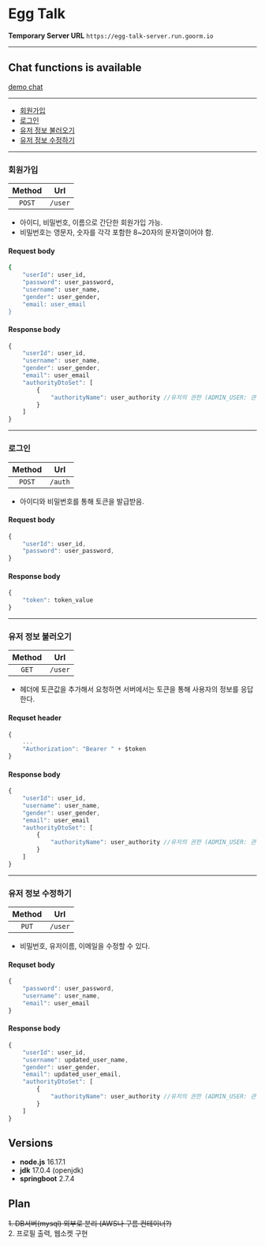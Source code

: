 # Egg Talk

<b>Temporary Server URL</b> `https://egg-talk-server.run.goorm.io`

---
## Chat functions is available

[demo chat](https://egg-talk-server.run.goorm.io/chat/room/)

---

- [회원가입](#회원가입)  
- [로그인](#로그인)  
- [유저 정보 불러오기](#유저-정보-불러오기)  
- [유저 정보 수정하기](#유저-정보-수정하기)  

---

### 회원가입 
| Method | Url |
|:---:|:---:|
| `POST` | `/user` | 

- 아이디, 비밀번호, 이름으로 간단한 회원가입 가능.  
- 비밀번호는 영문자, 숫자를 각각 포함한 8~20자의 문자열이어야 함.  



#### Request body
```bash
{
    "userId": user_id,
    "password": user_password,
    "username": user_name,
    "gender": user_gender,
    "email: user_email
}
```
#### Response body

```javascript
{
    "userId": user_id,
    "username": user_name,
    "gender": user_gender,
    "email": user_email
    "authorityDtoSet": [
        {
            "authorityName": user_authority //유저의 권한 (ADMIN_USER: 관리자, ROLE_USER: 일반 유저)
        }
    ]
}
```
---

### 로그인

| Method | Url |
|:---:|:---:|
| `POST` | `/auth` | 

- 아이디와 비밀번호를 통해 토큰을 발급받음.

#### Request body
```javascript
{
    "userId": user_id,
    "password": user_password,
}
```

#### Response body
```javascript
{
    "token": token_value
}
```
---

### 유저 정보 불러오기

| Method | Url |
|:---:|:---:|
| `GET` | `/user` | 

- 헤더에 토큰값을 추가해서 요청하면 서버에서는 토큰을 통해 사용자의 정보를 응답한다.
#### Requset header
```javascript
{
    ...
    "Authorization": "Bearer " + $token
}
```

#### Response body
```javascript
{
    "userId": user_id,
    "username": user_name,
    "gender": user_gender,
    "email": user_email
    "authorityDtoSet": [
        {
            "authorityName": user_authority //유저의 권한 (ADMIN_USER: 관리자, ROLE_USER: 일반 유저)
        }
    ]
}
```

--- 

### 유저 정보 수정하기

| Method | Url |
|:---:|:---:|
| `PUT` | `/user` | 

- 비밀번호, 유저이름, 이메일을 수정할 수 있다.

#### Requset body
```javascript
{
    "password": user_password,
    "username": user_name,
    "email": user_email
}
```

#### Response body
```javascript
{
    "userId": user_id,
    "username": updated_user_name,
    "gender": user_gender,
    "email": updated_user_email,
    "authorityDtoSet": [
        {
            "authorityName": user_authority //유저의 권한 (ADMIN_USER: 관리자, ROLE_USER: 일반 유저)
        }
    ]
}
```

## Versions

- <b>node.js</b> 16.17.1
- <b>jdk</b> 17.0.4 (openjdk)
- <b>springboot</b> 2.7.4

## Plan

~~1. DB서버(mysql) 외부로 분리 (AWS나 구름 컨테이너?)~~  
2. 프로필 출력, 웹소켓 구현
